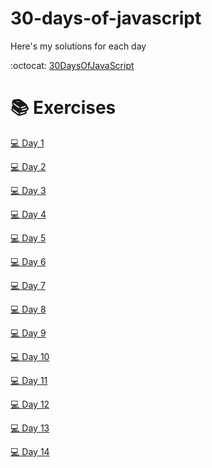 # 30-days-of-javascript
Here's my solutions for each day

:octocat: [30DaysOfJavaScript](https://github.com/Asabeneh/30DaysOfJavaScript)

# :books: Exercises

[:computer: Day 1](https://github.com/Asabeneh/30DaysOfJavaScript/blob/master/readMe.md)

[:computer: Day 2](https://github.com/Asabeneh/30DaysOfJavaScript/blob/master/02_Day/02_day_data_types.md)

[:computer: Day 3](https://github.com/Asabeneh/30DaysOfJavaScript/blob/master/03_Day/03_booleans_operators_date.md)

[:computer: Day 4](https://github.com/Asabeneh/30DaysOfJavaScript/blob/master/04_Day/04_day_conditionals.md)

[:computer: Day 5](https://github.com/Asabeneh/30DaysOfJavaScript/blob/master/05_Day/05_day_arrays.md)

[:computer: Day 6](https://github.com/Asabeneh/30DaysOfJavaScript/blob/master/06_Day/06_day_loops.md)

[:computer: Day 7](https://github.com/Asabeneh/30DaysOfJavaScript/blob/master/07_Day/07_day_functions.md)

[:computer: Day 8](https://github.com/Asabeneh/30DaysOfJavaScript/blob/master/08_Day/08_day_objects.md)

[:computer: Day 9](https://github.com/Asabeneh/30DaysOfJavaScript/blob/master/09_Day/09_day_higher_order_functions.md)

[:computer: Day 10](https://github.com/Asabeneh/30DaysOfJavaScript/blob/master/09_Day/09_day_Set_and_Map.md)

[:computer: Day 11](https://github.com/Asabeneh/30DaysOfJavaScript/blob/master/11_Day/11_destructuring_and_spread.md)

[:computer: Day 12](https://github.com/Asabeneh/30DaysOfJavaScript/blob/master/12_Day/12_day_regular_expressions.md)

[:computer: Day 13](github.com/Asabeneh/30DaysOfJavaScript/blob/master/13_Day/13_day_console_object_methods.md)

[:computer: Day 14](https://github.com/Asabeneh/30DaysOfJavaScript/blob/master/14_Day/14_day_error_handling.md)